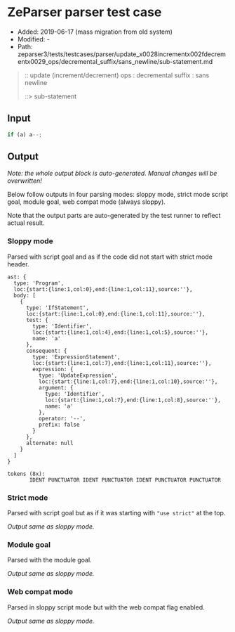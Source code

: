 # ZeParser parser test case

- Added: 2019-06-17 (mass migration from old system)
- Modified: -
- Path: zeparser3/tests/testcases/parser/update_x0028incrementx002fdecrementx0029_ops/decremental_suffix/sans_newline/sub-statement.md

> :: update (increment/decrement) ops : decremental suffix : sans newline
>
> ::> sub-statement

## Input

`````js
if (a) a--;
`````

## Output

_Note: the whole output block is auto-generated. Manual changes will be overwritten!_

Below follow outputs in four parsing modes: sloppy mode, strict mode script goal, module goal, web compat mode (always sloppy).

Note that the output parts are auto-generated by the test runner to reflect actual result.

### Sloppy mode

Parsed with script goal and as if the code did not start with strict mode header.

`````
ast: {
  type: 'Program',
  loc:{start:{line:1,col:0},end:{line:1,col:11},source:''},
  body: [
    {
      type: 'IfStatement',
      loc:{start:{line:1,col:0},end:{line:1,col:11},source:''},
      test: {
        type: 'Identifier',
        loc:{start:{line:1,col:4},end:{line:1,col:5},source:''},
        name: 'a'
      },
      consequent: {
        type: 'ExpressionStatement',
        loc:{start:{line:1,col:7},end:{line:1,col:11},source:''},
        expression: {
          type: 'UpdateExpression',
          loc:{start:{line:1,col:7},end:{line:1,col:10},source:''},
          argument: {
            type: 'Identifier',
            loc:{start:{line:1,col:7},end:{line:1,col:8},source:''},
            name: 'a'
          },
          operator: '--',
          prefix: false
        }
      },
      alternate: null
    }
  ]
}

tokens (8x):
       IDENT PUNCTUATOR IDENT PUNCTUATOR IDENT PUNCTUATOR PUNCTUATOR
`````

### Strict mode

Parsed with script goal but as if it was starting with `"use strict"` at the top.

_Output same as sloppy mode._

### Module goal

Parsed with the module goal.

_Output same as sloppy mode._

### Web compat mode

Parsed in sloppy script mode but with the web compat flag enabled.

_Output same as sloppy mode._
